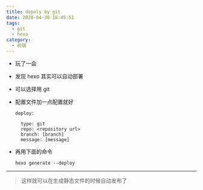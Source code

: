 ```yaml
---
title: depoly by git
date: 2020-04-30 16:45:51
tags:
  - git
  - hexo
category:
  - 前端
---
```


- 玩了一会
- 发现 hexo 其实可以自动部署
- 可以选择用 git
- 配置文件加一点配置就好

  ```
  deploy:

    type: git
    repo: <repository url>
    branch: [branch]
    message: [message]

  ```

- 再用下面的命令

  ```
  hexo generate --deploy
  ```

---

> 这样就可以在生成静态文件的时候自动发布了
